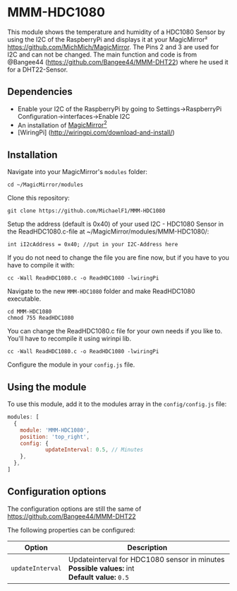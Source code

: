 # MMM-HDC1080

This module shows the temperature and humidity of a HDC1080 Sensor by using the I2C of the RaspberryPi and displays it at your MagicMirror²  https://github.com/MichMich/MagicMirror. The Pins 2 and 3 are used for I2C and can not be changed.
The main function and code is from @Bangee44 (https://github.com/Bangee44/MMM-DHT22) where he used it for a DHT22-Sensor.


## Dependencies
- Enable your I2C of the RaspberryPi by going to Settings->RaspberryPi Configuration->interfaces->Enable I2C
- An installation of [MagicMirror<sup>2</sup>](https://github.com/MichMich/MagicMirror)
- [WiringPi] (http://wiringpi.com/download-and-install/)

## Installation

Navigate into your MagicMirror's `modules` folder:
```
cd ~/MagicMirror/modules
```

Clone this repository:
```
git clone https://github.com/MichaelF1/MMM-HDC1080
```

Setup the address (default is 0x40) of your used I2C - HDC1080 Sensor in the ReadHDC1080.c-file at ~/MagicMirror/modules/MMM-HDC1080/:
```
int iI2cAddress = 0x40; //put in your I2C-Address here
```
If you do not need to change the file you are fine now, but if you have to you have to compile it with:
```
cc -Wall ReadHDC1080.c -o ReadHDC1080 -lwiringPi
```

Navigate to the new `MMM-HDC1080` folder and make ReadHDC1080 executable.
```
cd MMM-HDC1080
chmod 755 ReadHDC1080
```

You can change the ReadHDC1080.c file for your own needs if you like to.
You'll have to recompile it using wirinpi lib.
```
cc -Wall ReadHDC1080.c -o ReadHDC1080 -lwiringPi
```

Configure the module in your `config.js` file.

## Using the module

To use this module, add it to the modules array in the `config/config.js` file:
```javascript
modules: [
  {
    module: 'MMM-HDC1080',
    position: 'top_right',
    config: {
            updateInterval: 0.5, // Minutes    
    },
  },
]
```

## Configuration options

The configuration options are still the same of https://github.com/Bangee44/MMM-DHT22

The following properties can be configured:

<table width="100%">
	<!-- why, markdown... -->
	<thead>
		<tr>
			<th>Option</th>
			<th width="100%">Description</th>
		</tr>
	<thead>
	<tbody>
    <tr>
			<td><code>updateInterval</code></td>
			<td>Updateinterval for HDC1080 sensor in minutes
        <br>
        <b>Possible values:</b> int 
        <br>
				<b>Default value:</b> <code>0.5</code></b>
			</td>
		</tr>
	</tbody>
</table>
<br>
<p>
